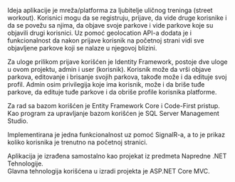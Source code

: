 Ideja aplikacije je mreža/platforma za ljubitelje uličnog treninga (street workout).
Korisnici mogu da se registruju, prijave, da vide druge korisnike i da se povežu sa njima, da objave svoje parkove i vide parkove koje su objavili drugi korisnici.
Uz pomoć geolocation API-a dodata je i funkcionalnost da nakon prijave korisnik na početnoj strani vidi sve objavljene parkove koji se nalaze u njegovoj blizini.

Za uloge prilikom prijave korišćen je Identity Framework, postoje dve uloge u ovom projektu, admin i user (korisnik).
Korisnik može da vrši objave parkova, editovanje i brisanje svojih parkova, takođe može i da edituje svoj profil.
Admin osim privilegija koje ima korisnik, može i da briše tuđe parkove, da edituje tuđe parkove i da obriše profile korisnika platforme.

Za rad sa bazom korišćen je Entity Framework Core i Code-First pristup. Kao program za upravljanje bazom korišćen je SQL Server Management Studio.

Implementirana je jedna funkcionalnost uz pomoć SignalR-a, a  to je prikaz koliko korisnika je trenutno na početnoj stranici.

Aplikacija je izrađena samostalno kao projekat iz predmeta Napredne .NET Tehnologije.  
Glavna tehnologija korišćena u izradi projekta je ASP.NET Core MVC.
